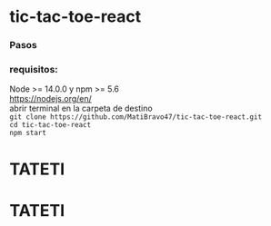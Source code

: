 # tic-tac-toe-react
### Pasos
### requisitos:
 Node >= 14.0.0 y npm >= 5.6
 <br>
 https://nodejs.org/en/
<br>
abrir terminal en la carpeta de destino
<br>
`git clone https://github.com/MatiBravo47/tic-tac-toe-react.git`
<br>
`cd tic-tac-toe-react`
<br>
`npm start`
# TATETI
# TATETI
